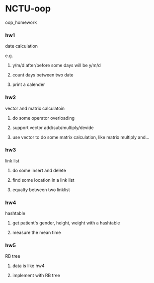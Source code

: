 # NCTU-oop
oop_homework

### hw1
date calculation

e.g. 

1. y/m/d after/before some days will be y/m/d 

2. count days between two date

3. print a calender

### hw2
vector and matrix calculatoin

1. do some operator overloading

2. support vector add/sub/multiply/devide

3. use vector to do some matrix calculation, like matrix multiply and...

### hw3
link list

1. do some insert and delete

2. find some location in a link list

3. equalty between two linklist

### hw4
hashtable

1. get patient's gender, height, weight with a hashtable

2. measure the mean time

### hw5
RB tree

1. data is like hw4

2. implement with RB tree

